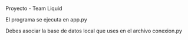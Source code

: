 Proyecto - Team Liquid

El programa se ejecuta en app.py

Debes asociar la base de datos local que uses en el archivo conexion.py
